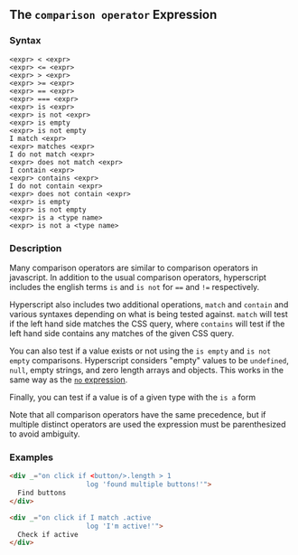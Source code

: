 
## The `comparison operator` Expression

### Syntax

```ebnf
<expr> < <expr>
<expr> <= <expr>
<expr> > <expr>
<expr> >= <expr>
<expr> == <expr>
<expr> === <expr>
<expr> is <expr>
<expr> is not <expr>
<expr> is empty
<expr> is not empty
I match <expr>
<expr> matches <expr>
I do not match <expr>
<expr> does not match <expr>
I contain <expr>
<expr> contains <expr>
I do not contain <expr>
<expr> does not contain <expr>
<expr> is empty
<expr> is not empty
<expr> is a <type name>
<expr> is not a <type name>
```

### Description

Many comparison operators are similar to comparison operators in javascript.  In addition to the usual comparison operators, hyperscript includes the english terms `is` and `is not` for `==` and `!=` respectively.

Hyperscript also includes two additional operations, `match` and `contain` and various syntaxes depending on what is being tested against.  `match` will test if the left hand side matches the CSS query, where `contains` will test if the left hand side contains any matches of the given CSS query.

You can also test if a value exists or not using the `is empty` and `is not empty` comparisons.  Hyperscript considers "empty" values to be `undefined`, `null`, empty strings, and zero length arrays and objects.  This works in the same way as the [`no` expression](/expressions/no).

Finally, you can test if a value is of a given type with the `is a` form

Note that all comparison operators have the same precedence, but if multiple distinct operators are used the
expression must be parenthesized to avoid ambiguity.

### Examples

```html
<div _="on click if <button/>.length > 1 
                   log 'found multiple buttons!'">
  Find buttons
</div>

<div _="on click if I match .active
                   log 'I'm active!'">
  Check if active
</div>
```
